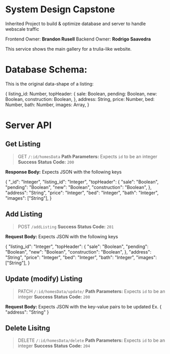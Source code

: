 # System Design Capstone

Inherited Project to build & optimize database and server to handle webscale traffic

Frontend Owner: **Brandon Rusell**
Backend Owner: **Rodrigo Saavedra**

This service shows the main gallery for a trulia-like website.

# Database Schema:

This is the original data-shape of a listing:

  {
  listing_id: Number,
  topHeader: {
    sale: Boolean,
    pending: Boolean,
    new: Boolean,
    construction: Boolean,
  },
  address: String,
  price: Number,
  bed: Number,
  bath: Number,
  images: Array,
  }


# Server API

## Get Listing

> GET `/:id/homesData`
**Path Parameters:** Expects `id` to be an integer
**Success Status Code:** `200`

**Response Body:** Expects JSON with the following keys

 {
   "_id": "Integer",
  "listing_id": "Integer",
  "topHeader": {
    "sale": "Boolean",
    "pending": "Boolean",
    "new": "Boolean",
    "construction": "Boolean",
  },
  "address": "String",
  "price": "Integer",
  "bed": "Integer",
  "bath": "Integer",
  "images": ["String"],
  }

## Add Listing

> POST `/addListing`
**Success Status Code:** `201`

**Request Body:** Expects JSON with the following keys

  {
  "listing_id": "Integer",
  "topHeader": {
    "sale": "Boolean",
    "pending": "Boolean",
    "new": "Boolean",
    "construction": "Boolean",
  },
  "address": "String",
  "price": "Integer",
  "bed": "Integer",
  "bath": "Integer",
  "images": ["String"],
  }

## Update (modify) Listing

> PATCH `/:id/homesData/update/`
**Path Parameters:** Expects `id` to be an integer
**Success Status Code:** `200`

**Request Body:** Expects JSON with the key-value pairs to be updated
Ex.
  {
    "address": "String"
  }

## Delete Lisitng

> DELETE `/:id/homesData/delete`
**Path Parameters:** Expects `id` to be an integer
**Success Status Code:** `204`

